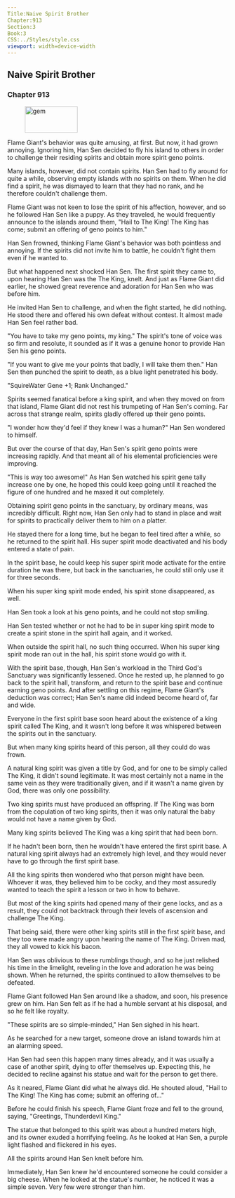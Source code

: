```yaml
---
Title:Naive Spirit Brother 
Chapter:913 
Section:3 
Book:3 
CSS:../Styles/style.css 
viewport: width=device-width
---
```

  
## Naive Spirit Brother
### Chapter 913
  
<figure>
	<img src="../Images/gem.gif" alt="gem" id="gem" width="120" height="60" />
</figure>
  

  
Flame Giant's behavior was quite amusing, at first. But now, it had grown annoying. Ignoring him, Han Sen decided to fly his island to others in order to challenge their residing spirits and obtain more spirit geno points.

Many islands, however, did not contain spirits. Han Sen had to fly around for quite a while, observing empty islands with no spirits on them. When he did find a spirit, he was dismayed to learn that they had no rank, and he therefore couldn't challenge them.

Flame Giant was not keen to lose the spirit of his affection, however, and so he followed Han Sen like a puppy. As they traveled, he would frequently announce to the islands around them, "Hail to The King! The King has come; submit an offering of geno points to him."

Han Sen frowned, thinking Flame Giant's behavior was both pointless and annoying. If the spirits did not invite him to battle, he couldn't fight them even if he wanted to.

But what happened next shocked Han Sen. The first spirit they came to, upon hearing Han Sen was the The King, knelt. And just as Flame Giant did earlier, he showed great reverence and adoration for Han Sen who was before him.

He invited Han Sen to challenge, and when the fight started, he did nothing. He stood there and offered his own defeat without contest. It almost made Han Sen feel rather bad.

"You have to take my geno points, my king." The spirit's tone of voice was so firm and resolute, it sounded as if it was a genuine honor to provide Han Sen his geno points.

"If you want to give me your points that badly, I will take them then." Han Sen then punched the spirit to death, as a blue light penetrated his body.

"SquireWater Gene +1; Rank Unchanged."

Spirits seemed fanatical before a king spirit, and when they moved on from that island, Flame Giant did not rest his trumpeting of Han Sen's coming. Far across that strange realm, spirits gladly offered up their geno points.

"I wonder how they'd feel if they knew I was a human?" Han Sen wondered to himself.

But over the course of that day, Han Sen's spirit geno points were increasing rapidly. And that meant all of his elemental proficiencies were improving.

"This is way too awesome!" As Han Sen watched his spirit gene tally increase one by one, he hoped this could keep going until it reached the figure of one hundred and he maxed it out completely.

Obtaining spirit geno points in the sanctuary, by ordinary means, was incredibly difficult. Right now, Han Sen only had to stand in place and wait for spirits to practically deliver them to him on a platter.

He stayed there for a long time, but he began to feel tired after a while, so he returned to the spirit hall. His super spirit mode deactivated and his body entered a state of pain.

In the spirit base, he could keep his super spirit mode activate for the entire duration he was there, but back in the sanctuaries, he could still only use it for three seconds.

When his super king spirit mode ended, his spirit stone disappeared, as well.

Han Sen took a look at his geno points, and he could not stop smiling.

Han Sen tested whether or not he had to be in super king spirit mode to create a spirit stone in the spirit hall again, and it worked.

When outside the spirit hall, no such thing occurred. When his super king spirit mode ran out in the hall, his spirit stone would go with it.

With the spirit base, though, Han Sen's workload in the Third God's Sanctuary was significantly lessened. Once he rested up, he planned to go back to the spirit hall, transform, and return to the spirit base and continue earning geno points. And after settling on this regime, Flame Giant's deduction was correct; Han Sen's name did indeed become heard of, far and wide.

Everyone in the first spirit base soon heard about the existence of a king spirit called The King, and it wasn't long before it was whispered between the spirits out in the sanctuary.

But when many king spirits heard of this person, all they could do was frown.

A natural king spirit was given a title by God, and for one to be simply called The King, it didn't sound legitimate. It was most certainly not a name in the same vein as they were traditionally given, and if it wasn't a name given by God, there was only one possibility.

Two king spirits must have produced an offspring. If The King was born from the copulation of two king spirits, then it was only natural the baby would not have a name given by God.

Many king spirits believed The King was a king spirit that had been born.

If he hadn't been born, then he wouldn't have entered the first spirit base. A natural king spirit always had an extremely high level, and they would never have to go through the first spirit base.

All the king spirits then wondered who that person might have been. Whoever it was, they believed him to be cocky, and they most assuredly wanted to teach the spirit a lesson or two in how to behave.

But most of the king spirits had opened many of their gene locks, and as a result, they could not backtrack through their levels of ascension and challenge The King.

That being said, there were other king spirits still in the first spirit base, and they too were made angry upon hearing the name of The King. Driven mad, they all vowed to kick his bacon.

Han Sen was oblivious to these rumblings though, and so he just relished his time in the limelight, reveling in the love and adoration he was being shown. When he returned, the spirits continued to allow themselves to be defeated.

Flame Giant followed Han Sen around like a shadow, and soon, his presence grew on him. Han Sen felt as if he had a humble servant at his disposal, and so he felt like royalty.

"These spirits are so simple-minded," Han Sen sighed in his heart.

As he searched for a new target, someone drove an island towards him at an alarming speed.

Han Sen had seen this happen many times already, and it was usually a case of another spirit, dying to offer themselves up. Expecting this, he decided to recline against his statue and wait for the person to get there.

As it neared, Flame Giant did what he always did. He shouted aloud, "Hail to The King! The King has come; submit an offering of..."

Before he could finish his speech, Flame Giant froze and fell to the ground, saying, "Greetings, Thunderdevil King."

The statue that belonged to this spirit was about a hundred meters high, and its owner exuded a horrifying feeling. As he looked at Han Sen, a purple light flashed and flickered in his eyes.

All the spirits around Han Sen knelt before him.

Immediately, Han Sen knew he'd encountered someone he could consider a big cheese. When he looked at the statue's number, he noticed it was a simple seven. Very few were stronger than him.